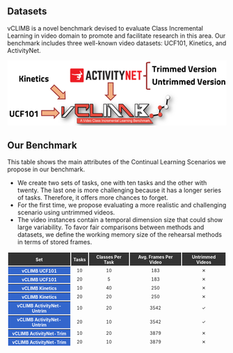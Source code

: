 ---
---
## Datasets

vCLIMB is a novel benchmark devised to evaluate Class Incremental Learning in video domain to promote and facilitate research in this area. Our benchmark includes three well-known video datasets: UCF101, Kinetics, and ActivityNet.

<div class="media media3">
 <img src="https://raw.githubusercontent.com/ojedaf/vCLIMB_website/main/assets/media/img_datasets.png"> 
</div>

## Our Benchmark

This table shows the main attributes of the Continual Learning Scenarios we propose in our benchmark.

<ul>
<li>We create two sets of tasks, one with ten tasks and the other with twenty. The last one is more challenging because it has a longer series of tasks. Therefore, it offers more chances to forget.
<li>For the first time, we propose evaluating a more realistic and challenging scenario using untrimmed videos.
<li>The video instances contain a temporal dimension size that could show large variability. To favor fair comparisons between methods and datasets, we define the working memory size of the rehearsal methods in terms of stored frames. 
</ul>

<table style="border-collapse: separate; text-align: center; vertical-align: middle;font-size:10px; ">
 <thead style="background-color: #333;color: white;">
  <tr>
   <th>Set</th>
   <th>Tasks</th>
   <th>Classes Per Task</th>
   <th>Avg. Frames Per Video</th>
   <th>Untrimmed Videos</th>
  </tr>
 </thead>
 <tbody>
  <tr>
   <th style="background-color: #36c;color: #fff">vCLIMB UCF101</th>
   <td>10</td>
   <td>10</td>
   <td>183</td>
   <td>✕</td>
  </tr>
  <tr>
   <th style="background-color: #36c;color: #fff">vCLIMB UCF101</th>
   <td>20</td>
   <td>5</td>
   <td>183</td>
   <td>✕</td>
  </tr>
  <tr>
   <th style="background-color: #36c;color: #fff">vCLIMB Kinetics</th>
   <td>10</td>
   <td>40</td>
   <td>250</td>
   <td>✕</td>
  </tr>
  <tr>
   <th style="background-color: #36c;color: #fff">vCLIMB Kinetics</th>
   <td>20</td>
   <td>20</td>
   <td>250</td>
   <td>✕</td>
  </tr>
  <tr>
   <th style="background-color: #36c;color: #fff">vCLIMB ActivityNet-Untrim</th>
   <td>10</td>
   <td>20</td>
   <td>3542</td>
   <td>✓</td>
  </tr>
  <tr>
   <th style="background-color: #36c;color: #fff">vCLIMB ActivityNet-Untrim</th>
   <td>20</td>
   <td>10</td>
   <td>3542</td>
   <td>✓</td>
  </tr>
  <tr>
   <th style="background-color: #36c;color: #fff">vCLIMB ActivityNet-Trim</th>
   <td>10</td>
   <td>20</td>
   <td>3879</td>
   <td>✕</td>
  </tr>
  <tr>
   <th style="background-color: #36c;color: #fff">vCLIMB ActivityNet-Trim</th>
   <td>20</td>
   <td>10</td>
   <td>3879</td>
   <td>✕</td>
  </tr>
 </tbody>
</table>
